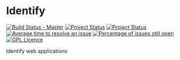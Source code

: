 # Identify

[![Build Status - Master](https://travis-ci.org/dutchcoders/identify.svg?branch=master)](https://travis-ci.org/dutchcoders/identify)
[![Project Status](http://opensource.box.com/badges/active.svg)](http://opensource.box.com/badges)
[![Project Status](http://opensource.box.com/badges/maintenance.svg)](http://opensource.box.com/badges)
[![Average time to resolve an issue](http://isitmaintained.com/badge/resolution/dutchcoders/identify.svg)](http://isitmaintained.com/project/dutchcoders/identify "Average time to resolve an issue")
[![Percentage of issues still open](http://isitmaintained.com/badge/open/dutchcoders/identify.svg)](http://isitmaintained.com/project/dutchcoders/identify "Percentage of issues still open")
[![GPL Licence](https://badges.frapsoft.com/os/gpl/gpl.png?v=103)](https://opensource.org/licenses/GPL-3.0/)

Identify web applications
